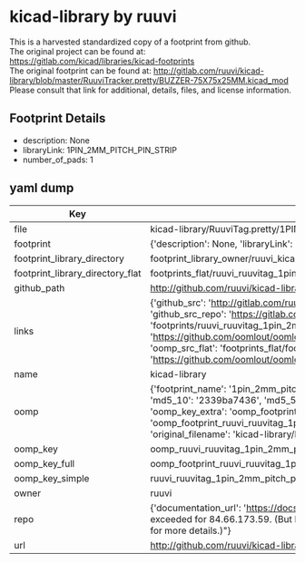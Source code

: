 # kicad-library by ruuvi  
This is a harvested standardized copy of a footprint from github.  
The original project can be found at:  
https://gitlab.com/kicad/libraries/kicad-footprints  
The original footprint can be found at:
http://gitlab.com/ruuvi/kicad-library/blob/master/RuuviTracker.pretty/BUZZER-75X75x25MM.kicad_mod
Please consult that link for additional, details, files, and license information.  
## Footprint Details
* description: None  
* libraryLink: 1PIN_2MM_PITCH_PIN_STRIP  
* number_of_pads: 1  
## yaml dump  
| Key | Value |  
| --- | --- |  
| file | kicad-library/RuuviTag.pretty/1PIN_2MM_PITCH_PIN_STRIP.kicad_mod |  
| footprint | {'description': None, 'libraryLink': '1PIN_2MM_PITCH_PIN_STRIP', 'number_of_pads': 1} |  
| footprint_library_directory | footprint_library_owner/ruuvi_kicad-library |  
| footprint_library_directory_flat | footprints_flat/ruuvi_ruuvitag_1pin_2mm_pitch_pin_strip/working |  
| github_path | http://github.com/ruuvi/kicad-library/blob/master/RuuviTag.pretty/1PIN_2MM_PITCH_PIN_STRIP.kicad_mod |  
| links | {'github_src': 'http://gitlab.com/ruuvi/kicad-library/blob/master/RuuviTracker.pretty/BUZZER-75X75x25MM.kicad_mod', 'github_src_repo': 'https://gitlab.com/kicad/libraries/kicad-footprints', 'oomp_bot': 'footprints/ruuvi_ruuvitag_1pin_2mm_pitch_pin_strip/working', 'oomp_bot_github': 'https://github.com/oomlout/oomlout_oomp_footprint_bot/tree/main/footprints/ruuvi_ruuvitag_1pin_2mm_pitch_pin_strip/working', 'oomp_src_flat': 'footprints_flat/footprints_flat/ruuvi_ruuvitag_1pin_2mm_pitch_pin_strip/working', 'oomp_src_flat_github': 'https://github.com/oomlout/oomlout_oomp_footprint_src/tree/main/footprints_flat/ruuvi_ruuvitag_1pin_2mm_pitch_pin_strip/working'} |  
| name | kicad-library |  
| oomp | {'footprint_name': '1pin_2mm_pitch_pin_strip', 'library_name': 'ruuvitag', 'md5': '2339ba74369d2385868360979e11171e', 'md5_10': '2339ba7436', 'md5_5': '2339b', 'md5_6': '2339ba', 'oomp_key': 'oomp_ruuvi_ruuvitag_1pin_2mm_pitch_pin_strip', 'oomp_key_extra': 'oomp_footprint_ruuvi_ruuvitag_1pin_2mm_pitch_pin_strip', 'oomp_key_full': 'oomp_footprint_ruuvi_ruuvitag_1pin_2mm_pitch_pin_strip_2339ba', 'oomp_key_simple': 'ruuvi_ruuvitag_1pin_2mm_pitch_pin_strip', 'original_filename': 'kicad-library/RuuviTag.pretty/1PIN_2MM_PITCH_PIN_STRIP.kicad_mod', 'owner_name': 'ruuvi'} |  
| oomp_key | oomp_ruuvi_ruuvitag_1pin_2mm_pitch_pin_strip |  
| oomp_key_full | oomp_footprint_ruuvi_ruuvitag_1pin_2mm_pitch_pin_strip |  
| oomp_key_simple | ruuvi_ruuvitag_1pin_2mm_pitch_pin_strip |  
| owner | ruuvi |  
| repo | {'documentation_url': 'https://docs.github.com/rest/overview/resources-in-the-rest-api#rate-limiting', 'message': "API rate limit exceeded for 84.66.173.59. (But here's the good news: Authenticated requests get a higher rate limit. Check out the documentation for more details.)"} |  
| url | http://github.com/ruuvi/kicad-library |  

